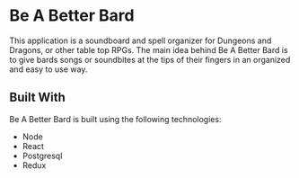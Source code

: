 # Be A Better Bard

This application is a soundboard and spell organizer for Dungeons and Dragons, or other table top RPGs. The main idea behind Be A Better Bard is to give bards songs or soundbites at the tips of their fingers in an organized and easy to use way.

## Built With

Be A Better Bard is built using the following technologies:

- Node
- React
- Postgresql
- Redux
